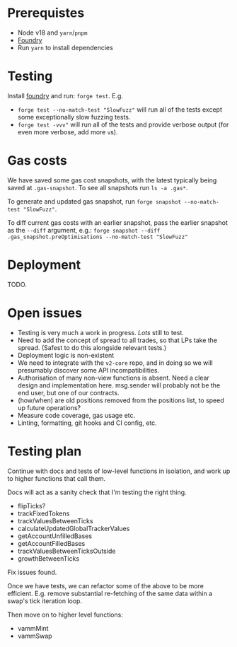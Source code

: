 # Prerequistes

- Node v18 and `yarn`/`pnpm`
- [Foundry](https://book.getfoundry.sh/getting-started/installation)
- Run `yarn` to install dependencies

# Testing

Install [foundry](https://book.getfoundry.sh/getting-started/installation) and run: `forge test`. E.g.

- `forge test --no-match-test "SlowFuzz"` will run all of the tests except some exceptionally slow fuzzing tests.
- `forge test -vvv"` will run all of the tests and provide verbose output (for even more verbose, add more `v`s).

# Gas costs

We have saved some gas cost snapshots, with the latest typically being saved at `.gas-snapshot`. To see all snapshots run `ls -a .gas*`.

To generate and updated gas snapshot, run `forge snapshot --no-match-test "SlowFuzz"`.

To diff current gas costs with an earlier snapshot, pass the earlier snapshot as the `--diff` argument, e.g.: `forge snapshot --diff .gas_snapshot.preOptimisations --no-match-test "SlowFuzz"`

# Deployment

TODO.

# Open issues

- Testing is very much a work in progress. _Lots_ still to test.
- Need to add the concept of spread to all trades, so that LPs take the spread. (Safest to do this alongside relevant tests.)
- Deployment logic is non-existent
- We need to integrate with the `v2-core` repo, and in doing so we will presumably discover some API incompatibilities.
- Authorisation of many non-view functions is absent. Need a clear design and implementation here. msg.sender will probably not be the end user, but one of our contracts.
- (how/when) are old positions removed from the positions list, to speed up future operations?
- Measure code coverage, gas usage etc.
- Linting, formatting, git hooks and CI config, etc.

# Testing plan

Continue with docs and tests of low-level functions in isolation, and work up to higher functions that call them.

Docs will act as a sanity check that I'm testing the right thing.

- flipTicks?
- trackFixedTokens
- trackValuesBetweenTicks
- calculateUpdatedGlobalTrackerValues
- getAccountUnfilledBases
- getAccountFilledBases
- trackValuesBetweenTicksOutside
- growthBetweenTicks

Fix issues found.

Once we have tests, we can refactor some of the above to be more efficient. E.g. remove substantial re-fetching of the same data within a swap's tick iteration loop.

Then move on to higher level functions:

- vammMint
- vammSwap
